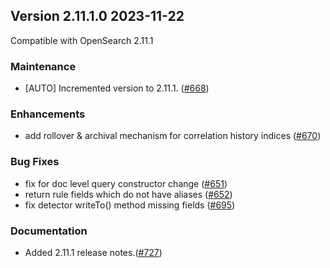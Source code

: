 ## Version 2.11.1.0 2023-11-22

Compatible with OpenSearch 2.11.1

### Maintenance
* [AUTO] Incremented version to 2.11.1. ([#668](https://github.com/opensearch-project/security-analytics/pull/668))

### Enhancements
* add rollover & archival mechanism for correlation history indices ([#670](https://github.com/opensearch-project/security-analytics/pull/670))

### Bug Fixes
* fix for doc level query constructor change ([#651](https://github.com/opensearch-project/security-analytics/pull/651))
* return rule fields which do not have aliases ([#652](https://github.com/opensearch-project/security-analytics/pull/652))
* fix detector writeTo() method missing fields ([#695](https://github.com/opensearch-project/security-analytics/pull/695))

### Documentation
* Added 2.11.1 release notes.([#727](https://github.com/opensearch-project/security-analytics/pull/727))